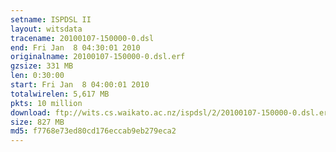 ```yaml
---
setname: ISPDSL II
layout: witsdata
tracename: 20100107-150000-0.dsl
end: Fri Jan  8 04:30:01 2010
originalname: 20100107-150000-0.dsl.erf
gzsize: 331 MB
len: 0:30:00
start: Fri Jan  8 04:00:01 2010
totalwirelen: 5,617 MB
pkts: 10 million
download: ftp://wits.cs.waikato.ac.nz/ispdsl/2/20100107-150000-0.dsl.erf.gz
size: 827 MB
md5: f7768e73ed80cd176eccab9eb279eca2
---
```

